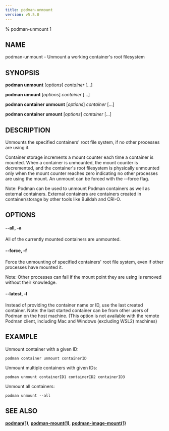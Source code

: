```yaml
---
title: podman-unmount
version: v5.5.0
---
```


% podman-unmount 1

## NAME
podman\-unmount - Unmount a working container's root filesystem

## SYNOPSIS
**podman unmount** [*options*] *container* [...]

**podman umount** [*options*] *container* [...]

**podman container unmount** [*options*] *container* [...]

**podman container umount** [*options*] *container* [...]

## DESCRIPTION
Unmounts the specified containers' root file system, if no other processes
are using it.

Container storage increments a mount counter each time a container is mounted.
When a container is unmounted, the mount counter is decremented, and the
container's root filesystem is physically unmounted only when the mount
counter reaches zero indicating no other processes are using the mount.
An unmount can be forced with the --force flag.

Note: Podman can be used to unmount Podman containers as well as external containers.
External containers are containers created in container/storage by other tools like
Buildah and CRI-O.

## OPTIONS
#### **--all**, **-a**

All of the currently mounted containers are unmounted.

#### **--force**, **-f**

Force the unmounting of specified containers' root file system, even if other
processes have mounted it.

Note: Other processes can fail if the mount point they are using is removed without their knowledge.


[//]: # (BEGIN included file options/latest.md)
#### **--latest**, **-l**

Instead of providing the container name or ID, use the last created container.
Note: the last started container can be from other users of Podman on the host machine.
(This option is not available with the remote Podman client, including Mac and Windows
(excluding WSL2) machines)

[//]: # (END   included file options/latest.md)

## EXAMPLE

Unmount container with a given ID:
```
podman container unmount containerID
```

Unmount multiple containers with given IDs:
```
podman unmount containerID1 containerID2 containerID3
```

Unmount all containers:
```
podman unmount --all
```

## SEE ALSO
**[podman(1)](podman.1.md)**, **[podman-mount(1)](podman-mount.1.md)**, **[podman-image-mount(1)](podman-image-mount.1.md)**
